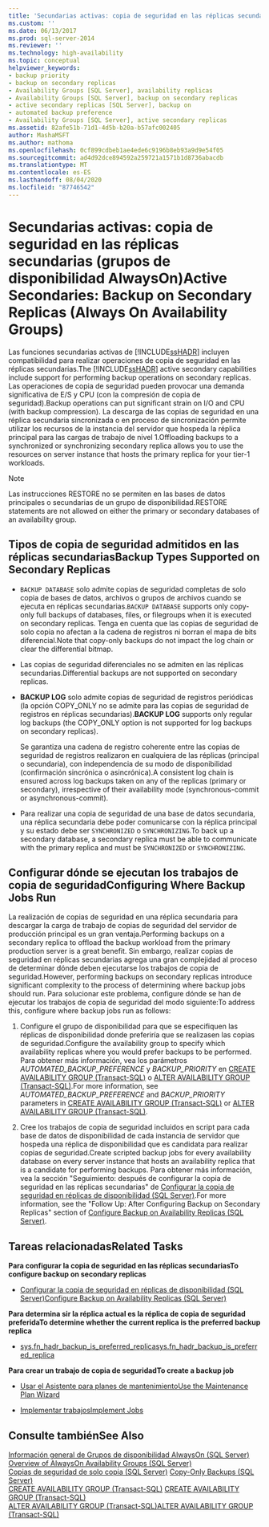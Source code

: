 ```yaml
---
title: 'Secundarias activas: copia de seguridad en las réplicas secundarias (Always On grupos de disponibilidad) | Microsoft Docs'
ms.custom: ''
ms.date: 06/13/2017
ms.prod: sql-server-2014
ms.reviewer: ''
ms.technology: high-availability
ms.topic: conceptual
helpviewer_keywords:
- backup priority
- backup on secondary replicas
- Availability Groups [SQL Server], availability replicas
- Availability Groups [SQL Server], backup on secondary replicas
- active secondary replicas [SQL Server], backup on
- automated backup preference
- Availability Groups [SQL Server], active secondary replicas
ms.assetid: 82afe51b-71d1-4d5b-b20a-b57afc002405
author: MashaMSFT
ms.author: mathoma
ms.openlocfilehash: 0cf899cdbeb1ae4ede6c9196b8eb93a9d9e54f05
ms.sourcegitcommit: ad4d92dce894592a259721a1571b1d8736abacdb
ms.translationtype: MT
ms.contentlocale: es-ES
ms.lasthandoff: 08/04/2020
ms.locfileid: "87746542"
---
```

# <a name="active-secondaries-backup-on-secondary-replicas-always-on-availability-groups"></a><span data-ttu-id="c8912-102">Secundarias activas: copia de seguridad en las réplicas secundarias (grupos de disponibilidad AlwaysOn)</span><span class="sxs-lookup"><span data-stu-id="c8912-102">Active Secondaries: Backup on Secondary Replicas (Always On Availability Groups)</span></span>
  <span data-ttu-id="c8912-103">Las funciones secundarias activas de [!INCLUDE[ssHADR](../../../includes/sshadr-md.md)] incluyen compatibilidad para realizar operaciones de copia de seguridad en las réplicas secundarias.</span><span class="sxs-lookup"><span data-stu-id="c8912-103">The [!INCLUDE[ssHADR](../../../includes/sshadr-md.md)] active secondary capabilities include support for performing backup operations on secondary replicas.</span></span> <span data-ttu-id="c8912-104">Las operaciones de copia de seguridad pueden provocar una demanda significativa de E/S y CPU (con la compresión de copia de seguridad).</span><span class="sxs-lookup"><span data-stu-id="c8912-104">Backup operations can put significant strain on I/O and CPU (with backup compression).</span></span> <span data-ttu-id="c8912-105">La descarga de las copias de seguridad en una réplica secundaria sincronizada o en proceso de sincronización permite utilizar los recursos de la instancia del servidor que hospeda la réplica principal para las cargas de trabajo de nivel 1.</span><span class="sxs-lookup"><span data-stu-id="c8912-105">Offloading backups to a synchronized or synchronizing secondary replica allows you to use the resources on server instance that hosts the primary replica for your tier-1 workloads.</span></span>  
  
> [!NOTE]  
>  <span data-ttu-id="c8912-106">Las instrucciones RESTORE no se permiten en las bases de datos principales o secundarias de un grupo de disponibilidad.</span><span class="sxs-lookup"><span data-stu-id="c8912-106">RESTORE statements are not allowed on either the primary or secondary databases of an availability group.</span></span>  
  
  
  
##  <a name="backup-types-supported-on-secondary-replicas"></a><a name="SupportedBuTypes"></a><span data-ttu-id="c8912-107">Tipos de copia de seguridad admitidos en las réplicas secundarias</span><span class="sxs-lookup"><span data-stu-id="c8912-107">Backup Types Supported on Secondary Replicas</span></span>  
  
-   <span data-ttu-id="c8912-108">`BACKUP DATABASE` solo admite copias de seguridad completas de solo copia de bases de datos, archivos o grupos de archivos cuando se ejecuta en réplicas secundarias.</span><span class="sxs-lookup"><span data-stu-id="c8912-108">`BACKUP DATABASE` supports only copy-only full backups of databases, files, or filegroups when it is executed on secondary replicas.</span></span> <span data-ttu-id="c8912-109">Tenga en cuenta que las copias de seguridad de solo copia no afectan a la cadena de registros ni borran el mapa de bits diferencial.</span><span class="sxs-lookup"><span data-stu-id="c8912-109">Note that copy-only backups do not impact the log chain or clear the differential bitmap.</span></span>  
  
-   <span data-ttu-id="c8912-110">Las copias de seguridad diferenciales no se admiten en las réplicas secundarias.</span><span class="sxs-lookup"><span data-stu-id="c8912-110">Differential backups are not supported on secondary replicas.</span></span>  
  
-   <span data-ttu-id="c8912-111">**BACKUP LOG** solo admite copias de seguridad de registros periódicas (la opción COPY_ONLY no se admite para las copias de seguridad de registros en réplicas secundarias).</span><span class="sxs-lookup"><span data-stu-id="c8912-111">**BACKUP LOG** supports only regular log backups (the COPY_ONLY option is not supported for log backups on secondary replicas).</span></span>  
  
     <span data-ttu-id="c8912-112">Se garantiza una cadena de registro coherente entre las copias de seguridad de registros realizaron en cualquiera de las réplicas (principal o secundaria), con independencia de su modo de disponibilidad (confirmación sincrónica o asincrónica).</span><span class="sxs-lookup"><span data-stu-id="c8912-112">A consistent log chain is ensured across log backups taken on any of the replicas (primary or secondary), irrespective of their availability mode (synchronous-commit or asynchronous-commit).</span></span>  
  
-   <span data-ttu-id="c8912-113">Para realizar una copia de seguridad de una base de datos secundaria, una réplica secundaria debe poder comunicarse con la réplica principal y su estado debe ser `SYNCHRONIZED` o `SYNCHRONIZING`.</span><span class="sxs-lookup"><span data-stu-id="c8912-113">To back up a secondary database, a secondary replica must be able to communicate with the primary replica and must be `SYNCHRONIZED` or `SYNCHRONIZING`.</span></span>  
  
##  <a name="configuring-where-backup-jobs-run"></a><a name="WhereBuJobsRun"></a><span data-ttu-id="c8912-114">Configurar dónde se ejecutan los trabajos de copia de seguridad</span><span class="sxs-lookup"><span data-stu-id="c8912-114">Configuring Where Backup Jobs Run</span></span>  
 <span data-ttu-id="c8912-115">La realización de copias de seguridad en una réplica secundaria para descargar la carga de trabajo de copias de seguridad del servidor de producción principal es un gran ventaja.</span><span class="sxs-lookup"><span data-stu-id="c8912-115">Performing backups on a secondary replica to offload the backup workload from the primary production server is a great benefit.</span></span> <span data-ttu-id="c8912-116">Sin embargo, realizar copias de seguridad en réplicas secundarias agrega una gran complejidad al proceso de determinar dónde deben ejecutarse los trabajos de copia de seguridad.</span><span class="sxs-lookup"><span data-stu-id="c8912-116">However, performing backups on secondary replicas introduce significant complexity to the process of determining where backup jobs should run.</span></span> <span data-ttu-id="c8912-117">Para solucionar este problema, configure dónde se han de ejecutar los trabajos de copia de seguridad del modo siguiente:</span><span class="sxs-lookup"><span data-stu-id="c8912-117">To address this, configure where backup jobs run as follows:</span></span>  
  
1.  <span data-ttu-id="c8912-118">Configure el grupo de disponibilidad para que se especifiquen las réplicas de disponibilidad donde preferiría que se realizasen las copias de seguridad.</span><span class="sxs-lookup"><span data-stu-id="c8912-118">Configure the availability group to specify which availability replicas where you would prefer backups to be performed.</span></span> <span data-ttu-id="c8912-119">Para obtener más información, vea los parámetros *AUTOMATED_BACKUP_PREFERENCE* y *BACKUP_PRIORITY* en [CREATE AVAILABILITY GROUP &#40;Transact-SQL&#41;](/sql/t-sql/statements/create-availability-group-transact-sql) o [ALTER AVAILABILITY GROUP &#40;Transact-SQL&#41;](/sql/t-sql/statements/alter-availability-group-transact-sql).</span><span class="sxs-lookup"><span data-stu-id="c8912-119">For more information, see *AUTOMATED_BACKUP_PREFERENCE* and *BACKUP_PRIORITY* parameters in [CREATE AVAILABILITY GROUP &#40;Transact-SQL&#41;](/sql/t-sql/statements/create-availability-group-transact-sql) or [ALTER AVAILABILITY GROUP &#40;Transact-SQL&#41;](/sql/t-sql/statements/alter-availability-group-transact-sql).</span></span>  
  
2.  <span data-ttu-id="c8912-120">Cree los trabajos de copia de seguridad incluidos en script para cada base de datos de disponibilidad de cada instancia de servidor que hospeda una réplica de disponibilidad que es candidata para realizar copias de seguridad.</span><span class="sxs-lookup"><span data-stu-id="c8912-120">Create scripted backup jobs for every availability database on every server instance that hosts an availability replica that is a candidate for performing backups.</span></span> <span data-ttu-id="c8912-121">Para obtener más información, vea la sección "Seguimiento: después de configurar la copia de seguridad en las réplicas secundarias" de [Configurar la copia de seguridad en réplicas de disponibilidad &#40;SQL Server&#41;](configure-backup-on-availability-replicas-sql-server.md).</span><span class="sxs-lookup"><span data-stu-id="c8912-121">For more information, see the "Follow Up: After Configuring Backup on Secondary Replicas" section of [Configure Backup on Availability Replicas &#40;SQL Server&#41;](configure-backup-on-availability-replicas-sql-server.md).</span></span>  
  
##  <a name="related-tasks"></a><a name="RelatedTasks"></a> <span data-ttu-id="c8912-122">Tareas relacionadas</span><span class="sxs-lookup"><span data-stu-id="c8912-122">Related Tasks</span></span>  
 <span data-ttu-id="c8912-123">**Para configurar la copia de seguridad en las réplicas secundarias**</span><span class="sxs-lookup"><span data-stu-id="c8912-123">**To configure backup on secondary replicas**</span></span>  
  
-   [<span data-ttu-id="c8912-124">Configurar la copia de seguridad en réplicas de disponibilidad &#40;SQL Server&#41;</span><span class="sxs-lookup"><span data-stu-id="c8912-124">Configure Backup on Availability Replicas &#40;SQL Server&#41;</span></span>](configure-backup-on-availability-replicas-sql-server.md)  
  
 <span data-ttu-id="c8912-125">**Para determina sir la réplica actual es la réplica de copia de seguridad preferida**</span><span class="sxs-lookup"><span data-stu-id="c8912-125">**To determine whether the current replica is the preferred backup replica**</span></span>  
  
-   [<span data-ttu-id="c8912-126">sys.fn_hadr_backup_is_preferred_replica</span><span class="sxs-lookup"><span data-stu-id="c8912-126">sys.fn_hadr_backup_is_preferred_replica</span></span>](/sql/relational-databases/system-functions/sys-fn-hadr-backup-is-preferred-replica-transact-sql)  
  
 <span data-ttu-id="c8912-127">**Para crear un trabajo de copia de seguridad**</span><span class="sxs-lookup"><span data-stu-id="c8912-127">**To create a backup job**</span></span>  
  
-   [<span data-ttu-id="c8912-128">Usar el Asistente para planes de mantenimiento</span><span class="sxs-lookup"><span data-stu-id="c8912-128">Use the Maintenance Plan Wizard</span></span>](../../../relational-databases/maintenance-plans/use-the-maintenance-plan-wizard.md)  
  
-   [<span data-ttu-id="c8912-129">Implementar trabajos</span><span class="sxs-lookup"><span data-stu-id="c8912-129">Implement Jobs</span></span>](../../../ssms/agent/implement-jobs.md)  
  
  
## <a name="see-also"></a><span data-ttu-id="c8912-130">Consulte también</span><span class="sxs-lookup"><span data-stu-id="c8912-130">See Also</span></span>  
 <span data-ttu-id="c8912-131">[Información general de Grupos de disponibilidad AlwaysOn &#40;SQL Server&#41;](overview-of-always-on-availability-groups-sql-server.md) </span><span class="sxs-lookup"><span data-stu-id="c8912-131">[Overview of AlwaysOn Availability Groups &#40;SQL Server&#41;](overview-of-always-on-availability-groups-sql-server.md) </span></span>  
 <span data-ttu-id="c8912-132">[Copias de seguridad de solo copia &#40;SQL Server&#41;](../../../relational-databases/backup-restore/copy-only-backups-sql-server.md) </span><span class="sxs-lookup"><span data-stu-id="c8912-132">[Copy-Only Backups &#40;SQL Server&#41;](../../../relational-databases/backup-restore/copy-only-backups-sql-server.md) </span></span>  
 <span data-ttu-id="c8912-133">[CREATE AVAILABILITY GROUP &#40;Transact-SQL&#41;](/sql/t-sql/statements/create-availability-group-transact-sql) </span><span class="sxs-lookup"><span data-stu-id="c8912-133">[CREATE AVAILABILITY GROUP &#40;Transact-SQL&#41;](/sql/t-sql/statements/create-availability-group-transact-sql) </span></span>  
 [<span data-ttu-id="c8912-134">ALTER AVAILABILITY GROUP &#40;Transact-SQL&#41;</span><span class="sxs-lookup"><span data-stu-id="c8912-134">ALTER AVAILABILITY GROUP &#40;Transact-SQL&#41;</span></span>](/sql/t-sql/statements/alter-availability-group-transact-sql)  
  
  
